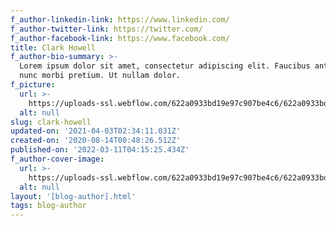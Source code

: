 ```yaml
---
f_author-linkedin-link: https://www.linkedin.com/
f_author-twitter-link: https://twitter.com/
f_author-facebook-link: https://www.facebook.com/
title: Clark Howell
f_author-bio-summary: >-
  Lorem ipsum dolor sit amet, consectetur adipiscing elit. Faucibus ante velit.
  nunc morbi pretium. Ut nullam dolor.
f_picture:
  url: >-
    https://uploads-ssl.webflow.com/622a0933bd19e97c907be4c6/622a0933bd19e928267be60f_image-author-blog-growth-template.jpg
  alt: null
slug: clark-howell
updated-on: '2021-04-03T02:34:11.031Z'
created-on: '2020-08-14T00:48:26.512Z'
published-on: '2022-03-11T04:15:25.434Z'
f_author-cover-image:
  url: >-
    https://uploads-ssl.webflow.com/622a0933bd19e97c907be4c6/622a0933bd19e9506e7be610_image-blog-post-04-growth-template.jpg
  alt: null
layout: '[blog-author].html'
tags: blog-author
---
```



